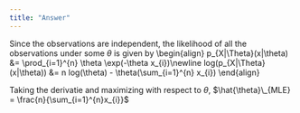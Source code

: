 ```yaml
---
title: "Answer"
---
```


Since the observations are independent, the likelihood of all the observations under some $\theta$ is given by
\begin{align}
            p_{X|\Theta}(x|\theta) &= \prod_{i=1}^{n} \theta \exp(-\theta x_{i})\newline
            log(p_{X|\Theta}(x|\theta)) &= n log(\theta) - \theta(\sum_{i=1}^{n} x_{i})
        \end{align}

Taking the derivatie and maximizing with respect to $\theta$, $\hat{\theta}\_{MLE} = \frac{n}{\sum_{i=1}^{n}x_{i}}$
